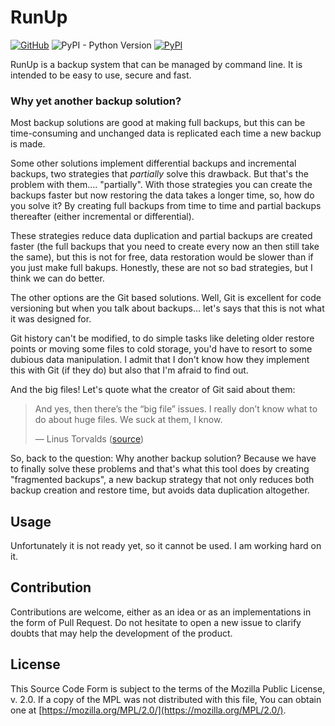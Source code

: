 # RunUp

[![GitHub](https://img.shields.io/github/license/kennylajara/RunUp?style=for-the-badge&color=%230374b4)](https://github.com/kennylajara/RunUp/blob/main/LICENSE)
![PyPI - Python Version](https://img.shields.io/pypi/pyversions/RunUp?label=Python%20Support&style=for-the-badge)
[![PyPI](https://img.shields.io/pypi/v/RunUp?style=for-the-badge&color=%230374b4&label=Version&logoColor=%23ffffff)](https://pypi.org/project/RunUp/)


RunUp is a backup system that can be managed by command line. It is intended to be easy to use, secure and fast.

### Why yet another backup solution?

Most backup solutions are good at making full backups, but this can be time-consuming and unchanged data is replicated each time a new backup is made.

Some other solutions implement differential backups and incremental backups, two strategies that _partially_ solve this drawback. But that's the problem with them.... "partially". With those strategies you can create the backups faster but now restoring the data takes a longer time, so, how do you solve it? By creating full backups from time to time and partial backups thereafter (either incremental or differential).

These strategies reduce data duplication and partial backups are created faster (the full backups that you need to create every now an then still take the same), but this is not for free, data restoration would be slower than if you just make full bakups. Honestly, these are not so bad strategies, but I think we can do better.

The other options are the Git based solutions. Well, Git is excellent for code versioning but when you talk about backups... let's says that this is not what it was designed for.

Git history can't be modified, to do simple tasks like deleting older restore points or moving some files to cold storage, you'd have to resort to some dubious data manipulation. I admit that I don't know how they implement this with Git (if they do) but also that I'm afraid to find out.

And the big files! Let's quote what the creator of Git said about them:

> And yes, then there’s the “big file” issues. I really don’t know what to do about huge files. We suck at them, I know.
> 
> — Linus Torvalds ([source](https://towardsdatascience.com/data-versioning-all-you-need-to-know-7077aa5ed6d1#d5e7))

So, back to the question: Why another backup solution? Because we have to finally solve these problems and that's what this tool does by creating "fragmented backups", a new backup strategy that not only reduces both backup creation and restore time, but avoids data duplication altogether.

## Usage

Unfortunately it is not ready yet, so it cannot be used. I am working hard on it.

## Contribution

Contributions are welcome, either as an idea or as an implementations in the form of Pull Request. Do not hesitate to open a new issue to clarify doubts that may help the development of the product.

## License

This Source Code Form is subject to the terms of the Mozilla Public License, v. 2.0. If a copy of the MPL was not distributed with this file, You can obtain one at [https://mozilla.org/MPL/2.0/](https://mozilla.org/MPL/2.0/).
